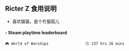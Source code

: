 ## Ricter Z 食用说明
- 喜欢猫猫，是个冇猫孤儿

<!-- steam-box start -->
#### - Steam playtime leaderboard
```text
🎮 World of Warships                 🕘 237 hrs 26 mins
```
<!-- Powered by https://github.com/YouEclipse/steam-box . -->
<!-- steam-box end -->
